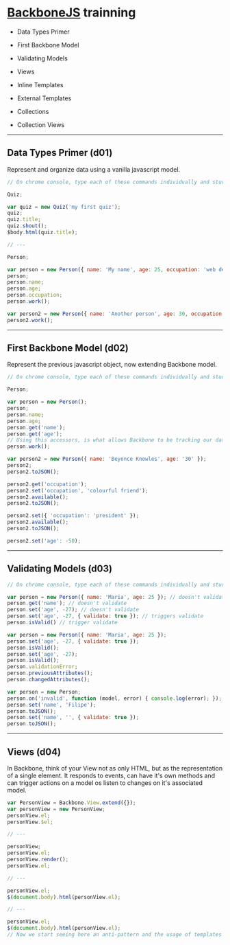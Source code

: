 # [BackboneJS](http://backbonejs.org/) trainning

* Data Types Primer
* First Backbone Model
* Validating Models
* Views

* Inline Templates
* External Templates
* Collections
* Collection Views

---

## Data Types Primer (d01)

Represent and organize data using a vanilla javascript model.

```javascript
// On chrome console, type each of these commands individually and study what happens

Quiz;

var quiz = new Quiz('my first quiz');
quiz;
quiz.title;
quiz.shout();
$body.html(quiz.title);

// ---

Person;

var person = new Person({ name: 'My name', age: 25, occupation: 'web developer' });
person;
person.name;
person.age;
person.occupation;
person.work();

var person2 = new Person({ name: 'Another person', age: 30, occupation: 'web designer' });
person2.work();
```

---

## First Backbone Model (d02)

Represent the previous javascript object, now extending Backbone model.

```javascript
// On chrome console, type each of these commands individually and study what happens

Person;

var person = new Person();
person;
person.name;
person.age;
person.get('name');
person.get('age');
// Using this accessors, is what allows Backbone to be tracking our data for changes.
person.work();

var person2 = new Person({ name: 'Beyonce Knowles', age: '30' });
person2;
person2.toJSON();

person2.get('occupation');
person2.set('occupation', 'colourful friend');
person2.available();
person2.toJSON();

person2.set({ 'occupation': 'president' });
person2.available();
person2.toJSON();

person2.set('age': -50);
```

---

## Validating Models (d03)

```javascript
// On chrome console, type each of these commands individually and study what happens

var person = new Person({ name: 'Maria', age: 25 }); // doesn't validate
person.get('name'); // doesn't validate
person.set('age', -27); // doesn't validate
person.set('age', -27, { validate: true }); // triggers validate
person.isValid() // trigger validate

var person = new Person({ name: 'Maria', age: 25 });
person.set('age', -27, { validate: true });
person.isValid();
person.set('age', -27);
person.isValid();
person.validationError;
person.previousAttributes();
person.changedAttributes();

var person = new Person;
person.on('invalid', function (model, error) { console.log(error); });
person.set('name', 'Filipe');
person.toJSON();
person.set('name', '', { validate: true });
person.toJSON();
```

---

## Views (d04)

In Backbone, think of your View not as only HTML, but as the representation of a single element.
It responds to events, can have it's own methods and can trigger actions on a model os listen to changes on it's associated model.

```javascript
var PersonView = Backbone.View.extend({});
var personView = new PersonView;
personView.el;
personView.$el;

// ---

personView;
personView.el;
personView.render();
personView.el;

// ---

personView.el;
$(document.body).html(personView.el);

// ---

personView.el;
$(document.body).html(personView.el);
// Now we start seeing here an anti-pattern and the usage of templates is welcome :)!
```
